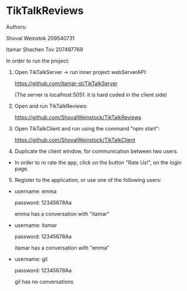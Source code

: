 # TikTalkReviews

Authors:

Shoval Weinstok 209540731

Itamar Shachen Tov 207497769


In order to run the project:

1. Open TikTalkServer -> run inner project webServerAPI:
   
   https://github.com/itamar-st/TikTalkServer
   
   (The server is localhost:5051. it is hard coded in the client side)
   
2. Open and run TikTalkReviews:
   
   https://github.com/ShovalWeinstock/TikTalkReviews

3. Open TikTalkClient and run using the command "npm start":
   
   https://github.com/ShovalWeinstock/TikTalkClient

4) Duplicate the client window, for communication between two users.

* In order to ro rate the app, click on the button "Rate Us!", on the login page.

5) Register to the application, or use one of the following users:

-	username: emma
	
	password: 12345678Aa
	
	emma has a conversation with "itamar"
	
	
-	username: itamar
	
	password: 12345678Aa
	
	itamar has a conversation with "emma"
	
	
-	username: gil
	
	password: 12345678Aa
	
	gil has no conversations
